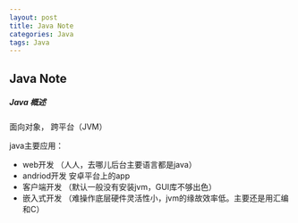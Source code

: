```yaml
---
layout: post
title: Java Note
categories: Java
tags: Java
---
```


##  Java Note

##### Java 概述

面向对象， 跨平台（JVM）

java主要应用：

- web开发 （人人，去哪儿后台主要语言都是java）
- andriod开发 安卓平台上的app
- 客户端开发 （默认一般没有安装jvm，GUI库不够出色）
- 嵌入式开发 （难操作底层硬件灵活性小，jvm的缘故效率低。主要还是用汇编和C）

